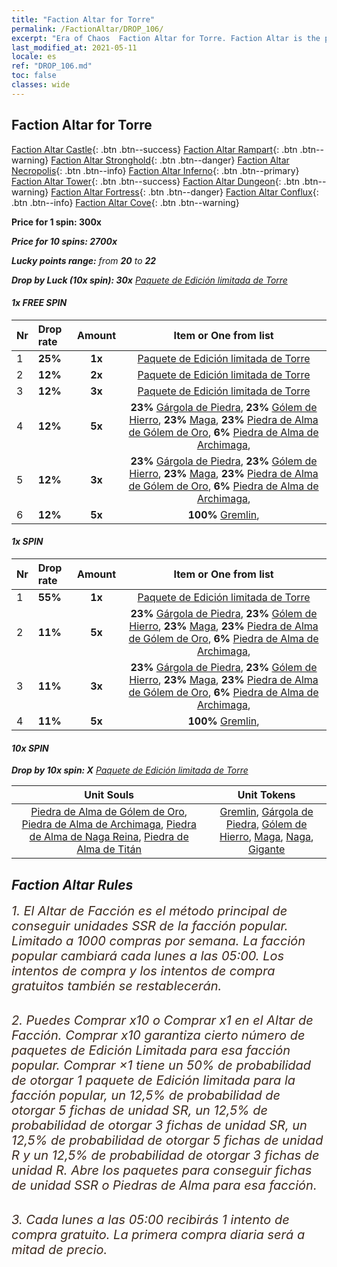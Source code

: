 ```yaml
---
title: "Faction Altar for Torre"
permalink: /FactionAltar/DROP_106/
excerpt: "Era of Chaos  Faction Altar for Torre. Faction Altar is the primary method for obtaining SSR units from the popular faction. Limited to 1,000 purchases each week. The popular faction changes at 05:00 every Monday. Purchase attempts and free purchase attempts will also reset then."
last_modified_at: 2021-05-11
locale: es
ref: "DROP_106.md"
toc: false
classes: wide
---
```


##  Faction Altar for **Torre**

  [Faction Altar Castle](/es/FactionAltar/DROP_101/){: .btn .btn--success} [Faction Altar Rampart](/es/FactionAltar/DROP_102/){: .btn .btn--warning} [Faction Altar Stronghold](/es/FactionAltar/DROP_103/){: .btn .btn--danger} [Faction Altar Necropolis](/es/FactionAltar/DROP_104/){: .btn .btn--info} [Faction Altar Inferno](/es/FactionAltar/DROP_105/){: .btn .btn--primary} [Faction Altar Tower](/es/FactionAltar/DROP_106/){: .btn .btn--success} [Faction Altar Dungeon](/es/FactionAltar/DROP_107/){: .btn .btn--warning} [Faction Altar Fortress](/es/FactionAltar/DROP_108/){: .btn .btn--danger} [Faction Altar Conflux](/es/FactionAltar/DROP_109/){: .btn .btn--info} [Faction Altar Cove](/es/FactionAltar/DROP_112/){: .btn .btn--warning} 

  **Price for 1 spin: 300x** <i class="fas fa-gem"/>

  **Price for 10 spins: 2700x** <i class="fas fa-gem"/>

  **Lucky points range:** from **20** to **22**

  **Drop by Luck (10x spin): 30x** [Paquete de Edición limitada de Torre](/ItemsES/con_2110/)

####  1x FREE SPIN 

  |    Nr    |  Drop rate  |  Amount   |   Item or One from list  |
  |:---------|:------------|:---------:|:------------------------:|
  | 1 | **25%** | **1x** | [Paquete de Edición limitada de Torre](/ItemsES/con_2110/) |
  | 2 | **12%** | **2x** | [Paquete de Edición limitada de Torre](/ItemsES/con_2110/) |
  | 3 | **12%** | **3x** | [Paquete de Edición limitada de Torre](/ItemsES/con_2110/) |
  | 4 | **12%** | **5x** |  **23%** [Gárgola de Piedra](/ItemsES/unt_236/),  **23%** [Gólem de Hierro](/ItemsES/unt_237/),  **23%** [Maga](/ItemsES/unt_238/),  **23%** [Piedra de Alma de Gólem de Oro](/ItemsES/unt_322/),  **6%** [Piedra de Alma de Archimaga](/ItemsES/unt_323/),  |
  | 5 | **12%** | **3x** |  **23%** [Gárgola de Piedra](/ItemsES/unt_236/),  **23%** [Gólem de Hierro](/ItemsES/unt_237/),  **23%** [Maga](/ItemsES/unt_238/),  **23%** [Piedra de Alma de Gólem de Oro](/ItemsES/unt_322/),  **6%** [Piedra de Alma de Archimaga](/ItemsES/unt_323/),  |
  | 6 | **12%** | **5x** |  **100%** [Gremlin](/ItemsES/unt_235/),  |


####  1x SPIN 

  |    Nr    |  Drop rate  |  Amount   |   Item or One from list  |
  |:---------|:------------|:---------:|:------------------------:|
  | 1 | **55%** | **1x** | [Paquete de Edición limitada de Torre](/ItemsES/con_2110/) |
  | 2 | **11%** | **5x** |  **23%** [Gárgola de Piedra](/ItemsES/unt_236/),  **23%** [Gólem de Hierro](/ItemsES/unt_237/),  **23%** [Maga](/ItemsES/unt_238/),  **23%** [Piedra de Alma de Gólem de Oro](/ItemsES/unt_322/),  **6%** [Piedra de Alma de Archimaga](/ItemsES/unt_323/),  |
  | 3 | **11%** | **3x** |  **23%** [Gárgola de Piedra](/ItemsES/unt_236/),  **23%** [Gólem de Hierro](/ItemsES/unt_237/),  **23%** [Maga](/ItemsES/unt_238/),  **23%** [Piedra de Alma de Gólem de Oro](/ItemsES/unt_322/),  **6%** [Piedra de Alma de Archimaga](/ItemsES/unt_323/),  |
  | 4 | **11%** | **5x** |  **100%** [Gremlin](/ItemsES/unt_235/),  |


####  10x SPIN 

  **Drop by 10x spin: X** [Paquete de Edición limitada de Torre](/ItemsES/con_2110/)

  |    Unit Souls    |  Unit Tokens  |
  |:----------------:|:-------------:|
  | [Piedra de Alma de Gólem de Oro](/ItemsES/unt_322/), [Piedra de Alma de Archimaga](/ItemsES/unt_323/), [Piedra de Alma de Naga Reina](/ItemsES/unt_325/), [Piedra de Alma de Titán](/ItemsES/unt_326/) | [Gremlin](/ItemsES/unt_235/), [Gárgola de Piedra](/ItemsES/unt_236/), [Gólem de Hierro](/ItemsES/unt_237/), [Maga](/ItemsES/unt_238/), [Naga](/ItemsES/unt_240/), [Gigante](/ItemsES/unt_241/) |



## Faction Altar Rules

  <span style="color: #3c2a1e;font-size:20px">1. El Altar de Facción es el método principal de conseguir unidades SSR de la facción popular. Limitado a 1000 compras por semana. La facción popular cambiará cada lunes a las 05:00. Los intentos de compra y los intentos de compra gratuitos también se restablecerán. </span><br/>

<br/>  <span style="color: #3c2a1e;font-size:20px">2. Puedes Comprar x10 o Comprar x1 en el Altar de Facción. Comprar x10 garantiza cierto número de paquetes de Edición Limitada para esa facción popular. Comprar ×1 tiene un 50% de probabilidad de otorgar 1 paquete de Edición limitada para la facción popular, un 12,5% de probabilidad de otorgar 5 fichas de unidad SR, un 12,5% de probabilidad de otorgar 3 fichas de unidad SR, un 12,5% de probabilidad de otorgar 5 fichas de unidad R y un 12,5% de probabilidad de otorgar 3 fichas de unidad R. Abre los paquetes para conseguir fichas de unidad SSR o Piedras de Alma para esa facción.</span>

<br/>  <span style="color: #3c2a1e;font-size:20px">3. Cada lunes a las 05:00 recibirás 1 intento de compra gratuito. La primera compra diaria será a mitad de precio.</span><br/>

<br/>